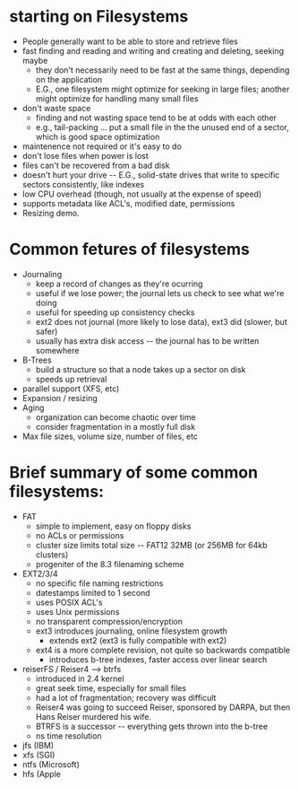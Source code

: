 # starting on Filesystems
  * People generally want to be able to store and retrieve files
  * fast finding and reading and writing and creating and deleting, seeking maybe
    * they don't necessarily need to be fast at the same things, depending on the application
    * E.G., one filesystem might optimize for seeking in large files; another might optimize for handling many small files
  * don't waste space
    * finding and not wasting space tend to be at odds with each other
    * e.g., tail-packing ... put a small file in the the unused end of a sector, which is good space optimization
  * maintenence not required or it's easy to do
  * don't lose files when power is lost
  * files can't be recovered from a bad disk
  * doesn't hurt your drive -- E.G., solid-state drives that write to specific sectors consistently, like indexes
  * low CPU overhead (though, not usually at the expense of speed)
  * supports metadata like ACL's, modified date, permissions
  * Resizing demo.
  
# Common fetures of filesystems
  * Journaling
    * keep a record of changes as they're ocurring
    * useful if we lose power; the journal lets us check to see what we're doing
    * useful for speeding up consistency checks
    * ext2 does not journal (more likely to lose data), ext3 did (slower, but safer)
    * usually has extra disk access -- the journal has to be written somewhere
  * B-Trees
    * build a structure so that a node takes up a sector on disk
    * speeds up retrieval
  * parallel support (XFS, etc)
  * Expansion / resizing
  * Aging
    * organization can become chaotic over time
    * consider fragmentation in a mostly full disk
  * Max file sizes, volume size, number of files, etc

# Brief summary of some common filesystems:
* FAT
  * simple to implement, easy on floppy disks
  * no ACLs or permissions
  * cluster size limits total size -- FAT12 32MB (or 256MB for 64kb clusters)
  * progeniter of the 8.3 filenaming scheme
* EXT2/3/4
  * no specific file naming restrictions
  * datestamps limited to 1 second
  * uses POSIX ACL's
  * uses Unix permissions
  * no transparent compression/encryption
  * ext3 introduces journaling, online filesystem growth
    * extends ext2 (ext3 is fully compatible with ext2)
  * ext4 is a more complete revision, not quite so backwards compatible
    * introduces b-tree indexes, faster access over linear search
* reiserFS / Reiser4 --> btrfs
  * introduced in 2.4 kernel
  * great seek time, especially for small files
  * had a lot of fragmentation; recovery was difficult
  * Reiser4 was going to succeed Reiser, sponsored by DARPA, but then Hans Reiser murdered his wife.
  * BTRFS is a successor -- everything gets thrown into the b-tree
  * ns time resolution
* jfs (IBM)
* xfs (SGI)
* ntfs (Microsoft)
* hfs (Apple
